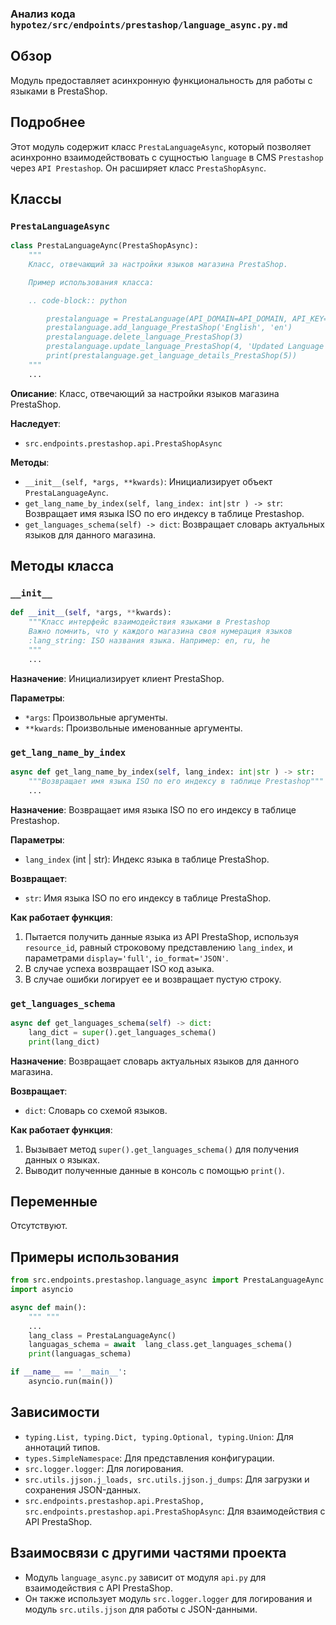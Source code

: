 ### Анализ кода `hypotez/src/endpoints/prestashop/language_async.py.md`

## Обзор

Модуль предоставляет асинхронную функциональность для работы с языками в PrestaShop.

## Подробнее

Этот модуль содержит класс `PrestaLanguageAsync`, который позволяет асинхронно взаимодействовать с сущностью `language` в CMS `Prestashop` через `API Prestashop`. Он расширяет класс `PrestaShopAsync`.

## Классы

### `PrestaLanguageAsync`

```python
class PrestaLanguageAync(PrestaShopAsync):
    """ 
    Класс, отвечающий за настройки языков магазина PrestaShop.

    Пример использования класса:

    .. code-block:: python

        prestalanguage = PrestaLanguage(API_DOMAIN=API_DOMAIN, API_KEY=API_KEY)
        prestalanguage.add_language_PrestaShop('English', 'en')
        prestalanguage.delete_language_PrestaShop(3)
        prestalanguage.update_language_PrestaShop(4, 'Updated Language Name')
        print(prestalanguage.get_language_details_PrestaShop(5))
    """
    ...
```

**Описание**:
Класс, отвечающий за настройки языков магазина PrestaShop.

**Наследует**:

*   `src.endpoints.prestashop.api.PrestaShopAsync`

**Методы**:

*   `__init__(self, *args, **kwards)`: Инициализирует объект `PrestaLanguageAync`.
*   `get_lang_name_by_index(self, lang_index: int|str ) -> str`: Возвращает имя языка ISO по его индексу в таблице Prestashop.
*   `get_languages_schema(self) -> dict`:  Возвращает словарь актуальных языков для данного магазина.

## Методы класса

### `__init__`

```python
def __init__(self, *args, **kwards):
    """Класс интерфейс взаимодействия языками в Prestashop
    Важно помнить, что у каждого магазина своя нумерация языков
    :lang_string: ISO названия языка. Например: en, ru, he
    """
    ...
```

**Назначение**:
Инициализирует клиент PrestaShop.

**Параметры**:

*   `*args`: Произвольные аргументы.
*   `**kwards`: Произвольные именованные аргументы.

### `get_lang_name_by_index`

```python
async def get_lang_name_by_index(self, lang_index: int|str ) -> str:
    """Возвращает имя языка ISO по его индексу в таблице Prestashop"""
    ...
```

**Назначение**:
Возвращает имя языка ISO по его индексу в таблице Prestashop.

**Параметры**:

*   `lang_index` (int | str): Индекс языка в таблице PrestaShop.

**Возвращает**:

*   `str`: Имя языка ISO по его индексу в таблице PrestaShop.

**Как работает функция**:

1.  Пытается получить данные языка из API PrestaShop, используя `resource_id`, равный строковому представлению `lang_index`, и параметрами `display='full'`, `io_format='JSON'`.
2.  В случае успеха возвращает  ISO код азыка.
3.  В случае ошибки логирует ее и возвращает пустую строку.

### `get_languages_schema`

```python
async def get_languages_schema(self) -> dict:
    lang_dict = super().get_languages_schema()
    print(lang_dict)
```

**Назначение**:
Возвращает словарь актуальных языков для данного магазина.

**Возвращает**:

*   `dict`: Словарь со схемой языков.

**Как работает функция**:

1.  Вызывает метод `super().get_languages_schema()` для получения данных о языках.
2.  Выводит полученные данные в консоль с помощью `print()`.

## Переменные

Отсутствуют.

## Примеры использования

```python
from src.endpoints.prestashop.language_async import PrestaLanguageAync
import asyncio

async def main():
    """ """
    ...
    lang_class = PrestaLanguageAync()
    languagas_schema = await  lang_class.get_languages_schema()
    print(languagas_schema)

if __name__ == '__main__':
    asyncio.run(main())
```

## Зависимости

*   `typing.List, typing.Dict, typing.Optional, typing.Union`: Для аннотаций типов.
*   `types.SimpleNamespace`: Для представления конфигурации.
*   `src.logger.logger`: Для логирования.
*   `src.utils.jjson.j_loads, src.utils.jjson.j_dumps`: Для загрузки и сохранения JSON-данных.
*   `src.endpoints.prestashop.api.PrestaShop, src.endpoints.prestashop.api.PrestaShopAsync`: Для взаимодействия с API PrestaShop.

## Взаимосвязи с другими частями проекта

*   Модуль `language_async.py` зависит от модуля `api.py` для взаимодействия с API PrestaShop.
*   Он также использует модуль `src.logger.logger` для логирования и модуль `src.utils.jjson` для работы с JSON-данными.